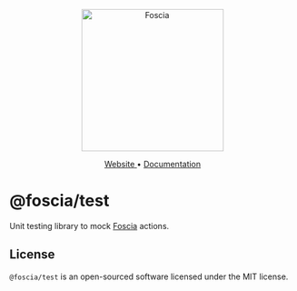 <p align="center">
  <a href="https://foscia.dev">
    <img width="250" src="https://foscia.dev/img/logo.svg" alt="Foscia">
  </a>
</p>

<p align="center">
<a href="https://foscia.dev">
  Website
</a>
•
<a href="https://foscia.dev/docs/getting-started">
  Documentation
</a>
</p>

# @foscia/test

Unit testing library to mock [Foscia](https://foscia.dev) actions.

## License

`@foscia/test` is an open-sourced software licensed under the MIT license.
